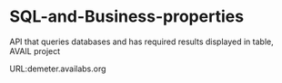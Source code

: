 # SQL-and-Business-properties
API that queries databases and has required results displayed in table, AVAIL project

URL:demeter.availabs.org
